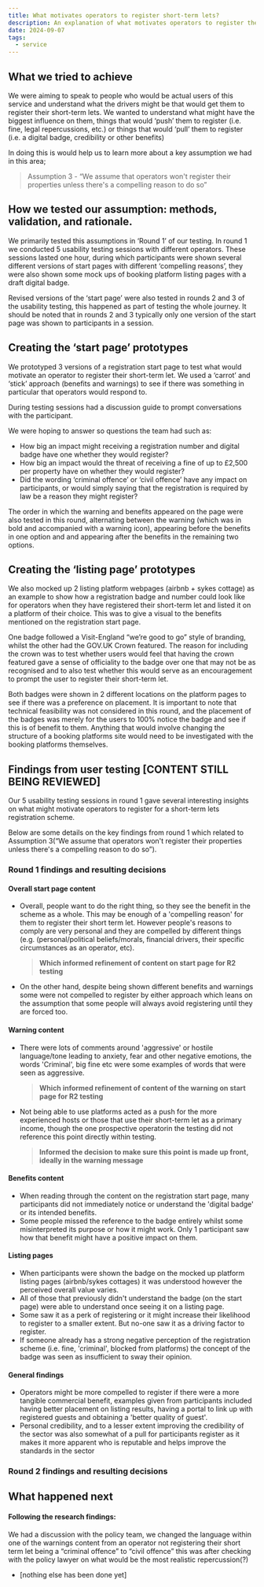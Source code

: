 ```yaml
---
title: What motivates operators to register short-term lets?
description: An explanation of what motivates operators to register their short-term let on our service.
date: 2024-09-07
tags:
  - service
---
```


## What we tried to achieve

We were aiming to speak to people who would be actual users of this service and understand what the drivers might be that would get them to register their short-term lets. We wanted to understand what might have the biggest influence on them, things that would ‘push’ them to register (i.e. fine, legal repercussions, etc.) or things that would ‘pull’ them to register (i.e. a digital badge, credibility or other benefits)

In doing this is would help us to learn more about a key assumption we had in this area;

> Assumption 3 - “We assume that operators won't register their properties unless there's a compelling reason to do so”

## How we tested our assumption: methods, validation, and rationale.

We primarily tested this assumptions in ‘Round 1’ of our testing. In round 1 we conducted 5 usability testing sessions with different operators. These sessions lasted one hour, during which participants were shown several different versions of start pages with different ‘compelling reasons’, they were also shown some mock ups of booking platform listing pages with a draft digital badge.

Revised versions of the ‘start page’ were also tested in rounds 2 and 3 of the usability testing, this happened as part of testing the whole journey. It should be noted that in rounds 2 and 3 typically only one version of the start page was shown to participants in a session.

## Creating the ‘start page’ prototypes

We prototyped 3 versions of a registration start page to test what would motivate an operator to register their short-term let. We used a ‘carrot’ and ‘stick’ approach (benefits and warnings) to see if there was something in particular that operators would respond to.

During testing sessions had a discussion guide to prompt conversations with the participant.

We were hoping to answer so questions the team had such as:

- How big an impact might receiving a registration number and digital badge have one whether they would register?
- How big an impact would the threat of receiving a fine of up to £2,500 per property have on whether they would register?
- Did the wording ‘criminal offence’ or ‘civil offence’ have any impact on participants, or would simply saying that the registration is required by law be a reason they might register?

The order in which the warning and benefits appeared on the page were also tested in this round, alternating between the warning (which was in bold and accompanied with a warning icon), appearing before the benefits in one option and and appearing after the benefits in the remaining two options.

## Creating the ‘listing page’ prototypes

We also mocked up 2 listing platform webpages (airbnb + sykes cottage) as an example to show how a registration badge and number could look like for operators when they have registered their short-term let and listed it on a platform of their choice. This was to give a visual to the benefits mentioned on the registration start page.

One badge followed a Visit-England “we’re good to go” style of branding, whilst the other had the GOV.UK Crown featured. The reason for including the crown was to test whether users would feel that having the crown featured gave a sense of officiality to the badge over one that may not be as recognised and to also test whether this would serve as an encouragement to prompt the user to register their short-term let.

Both badges were shown in 2 different locations on the platform pages to see if there was a preference on placement. It is important to note that technical feasibility was not considered in this round, and the placement of the badges was merely for the users to 100% notice the badge and see if this is of benefit to them. Anything that would involve changing the structure of a booking platforms site would need to be investigated with the booking platforms themselves.

## Findings from user testing [CONTENT STILL BEING REVIEWED]

Our 5 usability testing sessions in round 1 gave several interesting insights on what might motivate operators to register for a short-term lets registration scheme.

Below are some details on the key findings from round 1 which related to Assumption 3(“We assume that operators won't register their properties unless there's a compelling reason to do so”).

### Round 1 findings and resulting decisions

#### Overall start page content

- Overall, people want to do the right thing, so they see the benefit in the scheme as a whole. This may be enough of a 'compelling reason' for them to register their short term let. However people's reasons to comply are very personal and they are compelled by different things (e.g. (personal/political beliefs/morals, financial drivers, their specific circumstances as an operator, etc).
  > **Which informed refinement of content on start page for R2 testing**
- On the other hand, despite being shown different benefits and warnings some were not compelled to register by either approach which leans on the assumption that some people will always avoid registering until they are forced too.

#### Warning content

- There were lots of comments around 'aggressive' or hostile language/tone leading to anxiety, fear and other negative emotions, the words 'Criminal', big fine etc were some examples of words that were seen as aggressive.
  > **Which informed refinement of content of the warning on start page for R2 testing**
- Not being able to use platforms acted as a push for the more experienced hosts or those that use their short-term let as a primary income, though the one prospective operatorin the testing did not reference this point directly within testing.
  > **Informed the decision to make sure this point is made up front, ideally in the warning message**

#### Benefits content

- When reading through the content on the registration start page, many participants did not immediately notice or understand the 'digital badge' or its intended benefits.
- Some people missed the reference to the badge entirely whilst some misinterpreted its purpose or how it might work. Only 1 participant saw how that benefit might have a positive impact on them.

#### Listing pages

- When participants were shown the badge on the mocked up platform listing pages (airbnb/sykes cottages) it was understood however the perceived overall value varies.
- All of those that previously didn't understand the badge (on the start page) were able to understand once seeing it on a listing page.
- Some saw it as a perk of registering or it might increase their likelihood to register to a smaller extent. But no-one saw it as a driving factor to register.
- If someone already has a strong negative perception of the registration scheme (i.e. fine, 'criminal', blocked from platforms) the concept of the badge was seen as insufficient to sway their opinion.

#### General findings

- Operators might be more compelled to register if there were a more tangible commercial benefit, examples given from participants included having better placement on listing results, having a portal to link up with registered guests and obtaining a 'better quality of guest'.
- Personal credibility, and to a lesser extent improving the credibility of the sector was also somewhat of a pull for participants register as it makes it more apparent who is reputable and helps improve the standards in the sector

### Round 2 findings and resulting decisions

## What happened next

#### Following the research findings:

We had a discussion with the policy team, we changed the language within one of the warnings content from an operator not registering their short term let being a “criminal offence” to “civil offence” this was after checking with the policy lawyer on what would be the most realistic repercussion(?)

- [nothing else has been done yet]
